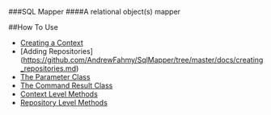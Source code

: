 ###SQL Mapper
####A relational object(s) mapper

##How To Use
* [Creating a Context](https://github.com/AndrewFahmy/SqlMapper/tree/master/docs/context.md)
* [Adding Repositories] (https://github.com/AndrewFahmy/SqlMapper/tree/master/docs/creating_repositories.md)
* [The Parameter Class](https://github.com/AndrewFahmy/SqlMapper/blob/master/docs/parameter.md)
* [The Command Result Class](https://github.com/AndrewFahmy/SqlMapper/blob/master/docs/command_result.md)
* [Context Level Methods](https://github.com/AndrewFahmy/SqlMapper/tree/master/docs/context_methods.md)
* [Repository Level Methods](https://github.com/AndrewFahmy/SqlMapper/tree/master/docs/repository_methods.md)
